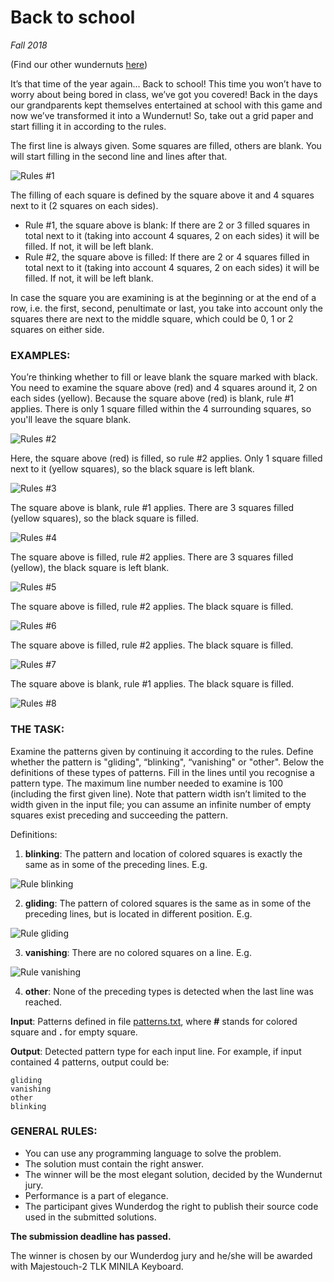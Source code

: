 # Back to school

*Fall 2018*

(Find our other wundernuts [here](https://github.com/wunderdogsw/wunderpahkinas))

It’s that time of the year again... Back to school! This time you won’t have to worry about being bored in class, we’ve got you covered! Back in the days 
our grandparents kept themselves entertained at school with this game and now we’ve transformed it into a Wundernut! 
So, take out a grid paper and start filling it in according to the rules.

The first line is always given. Some squares are filled, others are blank. You will start filling in the second line and lines after that. 

![Rules #1](./img/rules-1.png "Rules #1")



The filling of each square is defined by the square above it and 4 squares next to it (2 squares on each sides).

- Rule #1, the square above is blank: If there are 2 or 3 filled squares in total next to it (taking into account 4 squares, 2 on each sides) it will be filled. If not, it will be left blank.
- Rule #2, the square above is filled: If there are 2 or 4 squares filled in total next to it (taking into account 4 squares, 2 on each sides) it will be filled. If not, it will be left blank.

In case the square you are examining is at the beginning or at the end of a row, i.e. the first, second, penultimate or last, you take into account only the squares there are next to the middle square, 
which could be 0, 1 or 2 squares on either side.

### EXAMPLES:

You’re thinking whether to fill or leave blank the square marked with black. You need to examine the square above (red) and 
4 squares around it, 2 on each sides (yellow). Because the square above (red) is blank, rule #1 applies. There is only 1 square filled within the 4 surrounding squares, so you'll leave the square blank.

![Rules #2](./img/rules-2.png "Rules #2")

Here, the square above (red) is filled, so rule #2 applies. Only 1 square filled next to it (yellow squares), so the black square is left blank.

![Rules #3](./img/rules-3.png "Rules #3")

The square above is blank, rule #1 applies. There are 3 squares filled (yellow squares), so the black square is filled.

![Rules #4](./img/rules-4.png "Rules #4")

The square above is filled, rule #2 applies. There are 3 squares filled (yellow), the black square is left blank.

![Rules #5](./img/rules-5.png "Rules #5")

The square above is filled, rule #2 applies. The black square is filled.

![Rules #6](./img/rules-6.png "Rules #6")

The square above is filled, rule #2 applies. The black square is filled.

![Rules #7](./img/rules-7.png "Rules #7")

The square above is blank, rule #1 applies. The black square is filled.

![Rules #8](./img/rules-8.png "Rules #8")

### THE TASK:

Examine the patterns given by continuing it according to the rules. Define whether the pattern is "gliding", “blinking", “vanishing" or "other". 
Below the definitions of these types of patterns. Fill in the lines until you recognise a pattern type.
The maximum line number needed to examine is 100 (including the first given line). Note that pattern width isn’t limited to 
the width given in the input file; you can assume an infinite number of empty squares exist preceding and succeeding the pattern.

Definitions:

1) **blinking**: The pattern and location of colored squares is exactly the same as in some of the preceding lines. E.g.

![Rule blinking](./img/rule-blinking.png "Rule blinking")

2) **gliding**: The pattern of colored squares is the same as in some of the preceding lines, but is located in different position. E.g.

![Rule gliding](./img/rule-gliding.png "Rule gliding")

3) **vanishing**: There are no colored squares on a line. E.g. 

![Rule vanishing](./img/rule-vanishing.png "Rule vanishing")

4) **other**: None of the preceding types is detected when the last line was reached.

**Input**: Patterns defined in file [patterns.txt](./patterns.txt), where **#** stands for colored square and **.** for empty square.

**Output**: Detected pattern type for each input line. For example, if input contained 4 patterns, output could be:

    gliding
    vanishing
    other
    blinking

### GENERAL RULES:

- You can use any programming language to solve the problem.
- The solution must contain the right answer. 
- The winner will be the most elegant solution, decided by the Wundernut jury.
- Performance is a part of elegance.
- The participant gives Wunderdog the right to publish their source code used in the submitted solutions.

**The submission deadline has passed.**

The winner is chosen by our Wunderdog jury and he/she will be awarded with Majestouch-2 TLK MINILA Keyboard.


